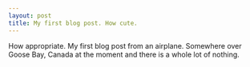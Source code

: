 ```yaml
---
layout: post
title: My first blog post. How cute.
---
```


How appropriate. My first blog post from an airplane. Somewhere over Goose Bay, Canada at the moment
and there is a whole lot of nothing.  
